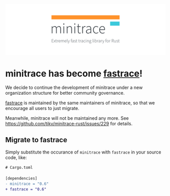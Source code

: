 ![](./etc/img/head-img-640.svg)

# minitrace has become [fastrace](https://github.com/fastracelabs/fastrace)!

We decide to continue the development of minitrace under a new organization structure for better community governance.

[fastrace](https://github.com/fastracelabs/fastrace) is maintained by the same maintainers of minitrace, so that we encourage all users to just migrate.

Meanwhile, minitrace will not be maintained any more. See https://github.com/tikv/minitrace-rust/issues/229 for details.

## Migrate to fastrace

Simply substitute the occurance of `minitrace` with `fastrace` in your source code, like:

```diff
# Cargo.toml

[dependencies]
- minitrace = "0.6"
+ fastrace = "0.6"
```
